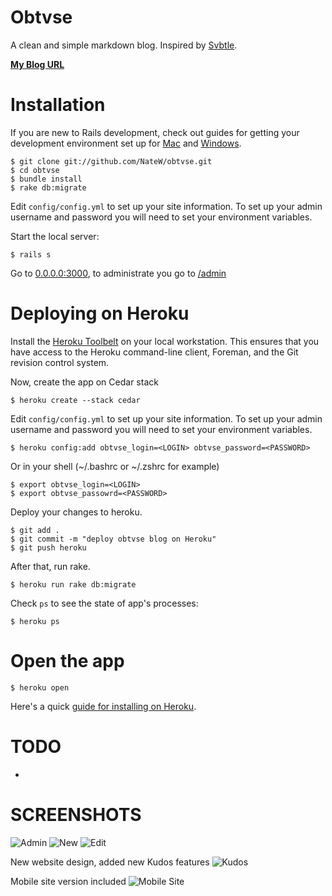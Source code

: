 Obtvse
================
A clean and simple markdown blog.  Inspired by [Svbtle](http://svbtle.com).

**[My Blog URL](http://sidsaquarius.in)**



Installation
============

If you are new to Rails development, check out guides for getting your development environment set up for [Mac](http://astonj.com/tech/setting-up-a-ruby-dev-enviroment-on-lion/) and [Windows](http://jelaniharris.com/2011/installing-ruby-on-rails-3-in-windows/).

    $ git clone git://github.com/NateW/obtvse.git
    $ cd obtvse
    $ bundle install
    $ rake db:migrate

Edit `config/config.yml` to set up your site information.  To set up your admin username and password you will need to set your environment variables.

Start the local server:

    $ rails s

Go to [0.0.0.0:3000](http://0.0.0.0:3000/), to administrate you go to [/admin](http://0.0.0.0:3000/admin)



Deploying on Heroku
===================

Install the [Heroku Toolbelt](https://toolbelt.herokuapp.com/) on your local workstation. This ensures that you have access to the Heroku command-line client, Foreman, and the Git revision control system.

Now, create the app on Cedar stack

    $ heroku create --stack cedar

Edit `config/config.yml` to set up your site information.  To set up your admin username and password you will need to set your environment variables. 

    $ heroku config:add obtvse_login=<LOGIN> obtvse_password=<PASSWORD>

Or in your shell (~/.bashrc or ~/.zshrc for example)

    $ export obtvse_login=<LOGIN>
    $ export obtvse_passowrd=<PASSWORD>

Deploy your changes to heroku.

    $ git add .
    $ git commit -m "deploy obtvse blog on Heroku"
    $ git push heroku

After that, run rake.

    $ heroku run rake db:migrate

Check `ps` to see the state of app's processes:

    $ heroku ps




Open the app
=======

    $ heroku open

Here's a quick [guide for installing on Heroku](http://natewienert.com/installing-obtvse-on-heroku).



TODO
====
- 



SCREENSHOTS
===========
![Admin](http://i.imgur.com/OVr7q.png)
![New](http://i.imgur.com/MTm2c.png)
![Edit](http://i.imgur.com/VSR7M.png)

New website design, added new Kudos features
![Kudos](http://i.imgur.com/vx7tY.png)

Mobile site version included
![Mobile Site](http://i.imgur.com/S2YMk.png)


